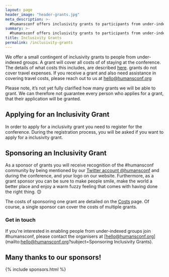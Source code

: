 ```yaml
---
layout: page
header_image: "header-grants.jpg"
meta_description: >-
  #humansconf offers inclusivity grants to participants from under-indexed groups
summary: >-
  #humansconf offers inclusivity grants to participants from under-indexed groups
title: Inclusivity Grants
permalink: /inclusivity-grants
---
```


We offer a small contingent of inclusivity grants to people from under-indexed groups. A grant will cover all costs of of staying at the conference. The details of what costs this includes, are described [here](/costs). grants do not cover travel expenses. If you receive a grant and also need assistance in covering travel costs, please reach out to us at [hello@humansconf.org](mailto:hello@humansconf.org)

Please note, it’s not yet fully clarified how many grants we will be able to grant. We can therefore not guarantee every person who applies for a grant, that their application will be granted.

## Applying for an Inclusivity Grant

In order to apply for a inclusivity grant you need to register for the conference. During the registration process, you will be asked if you want to apply for a inclusivity grant.


## Sponsoring an Inclusivity Grant

As a sponsor of grants you will receive recognition of the #humansconf community by being mentioned by our [Twitter account @humansconf](https://twitter.com/humansconf) and during the conference, and your logo on our website.
Furthermore, as a grant sponsor you can be sure to make people smile, make the world a better place and enjoy a warm fuzzy feeling
that comes with having done the right thing. 😊

The costs of sponsoring one grant are detailed on the [Costs](/costs) page. Of course, a single sponsor can cover the costs of multiple grants.

### Get in touch

If you're interested in enabling people from under-indexed groups join #humansconf, please contact the organisers at [hello@humansconf.org](mailto:hello@humansconf.org?subject=Sponsoring Inclusivity Grants).

## Many thanks to our sponsors!

{% include sponsors.html %}
